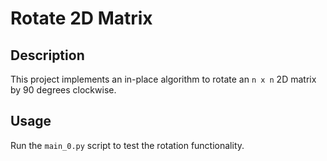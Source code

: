 # Rotate 2D Matrix

## Description
This project implements an in-place algorithm to rotate an `n x n` 2D matrix by 90 degrees clockwise.

## Usage
Run the `main_0.py` script to test the rotation functionality.
